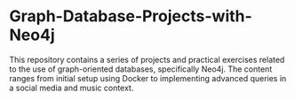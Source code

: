 # Graph-Database-Projects-with-Neo4j
This repository contains a series of projects and practical exercises related to the use of graph-oriented databases, specifically Neo4j. The content ranges from initial setup using Docker to implementing advanced queries in a social media and music context.
